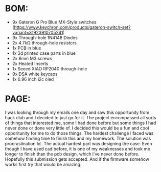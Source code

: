 # BOM:
- 9x Gateron G Pro Blue MX-Style switches (https://www.keychron.com/products/gateron-switch-set?variant=31923910705241)
- 9x Through-hole 1N4148 Diodes
- 2x 4.7kΩ through-hole resistors
- 1x PCB in blue
- 1x 3d printed case parts in blue
- 2x 8mm M3 screws
- 2x Heated Inserts
- 1x Seeed XIAO RP2040 through-hole
- 9x DSA white keycaps
- 1x 0.96 inch i2c oled

# PAGE:
I was looking through my emails one day and saw this opportunity from hack club and I decided to just go for it. The project encompassed all sorts of things that interested me, some I had done before but some things I had never done or done very little of. I decided this would be a fun and cool opporitunity for me to do those things. The hardest challenge I faced was somehow finding time to finish this and my homework. The solution was procrastination lol. The actual hardest part was designing the case. Even though I have used cad before, it is one of my weaknesses and took me longer to finish than the pcb design, which I've never done before. Hopefully this submission gets accepted. And if the firmware somehow works first try that would be amazing.
